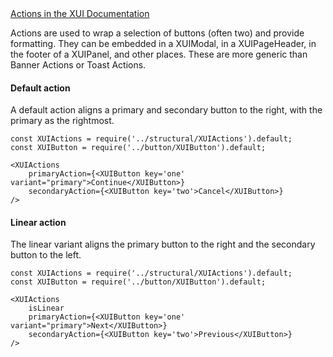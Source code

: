 
<div class="xui-margin-vertical">
	<a href="../section-building-blocks-controls-button.html#building-blocks-controls-button-12" isDocLink>Actions in the XUI Documentation</a>
</div>

Actions are used to wrap a selection of buttons (often two) and provide formatting. They can be embedded in a XUIModal, in a XUIPageHeader, in the footer of a XUIPanel, and other places. These are more generic than Banner Actions or Toast Actions.

#### Default action

A default action aligns a primary and secondary button to the right, with the primary as the rightmost.

```
const XUIActions = require('../structural/XUIActions').default;
const XUIButton = require('../button/XUIButton').default;

<XUIActions
	primaryAction={<XUIButton key='one' variant="primary">Continue</XUIButton>}
	secondaryAction={<XUIButton key='two'>Cancel</XUIButton>}
/>
```

#### Linear action

The linear variant aligns the primary button to the right and the secondary button to the left.

```
const XUIActions = require('../structural/XUIActions').default;
const XUIButton = require('../button/XUIButton').default;

<XUIActions
	isLinear
	primaryAction={<XUIButton key='one' variant="primary">Next</XUIButton>}
	secondaryAction={<XUIButton key='two'>Previous</XUIButton>}
/>
```
